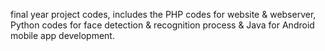 final year project codes, includes the PHP codes for website & webserver, Python codes for face detection & recognition process & Java for Android mobile app development.
